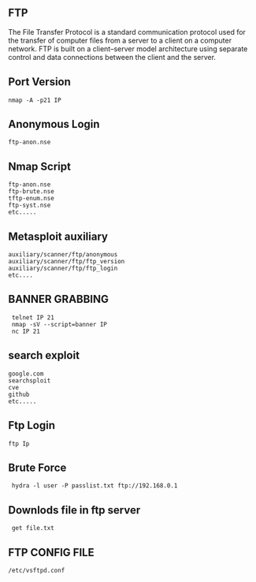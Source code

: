
 ## FTP 

The File Transfer Protocol is a standard communication protocol used for the transfer of computer files from a server to a client on a computer network. FTP is built on a client–server model architecture using separate control and data connections between the client and the server.
  
  
 ##  Port Version
    
    nmap -A -p21 IP
   
 ##  Anonymous Login 

    ftp-anon.nse
    
 ## Nmap Script
  
 
    ftp-anon.nse
    ftp-brute.nse
    tftp-enum.nse
    ftp-syst.nse
    etc.....    
     
  ## Metasploit auxiliary  
  
    auxiliary/scanner/ftp/anonymous
    auxiliary/scanner/ftp/ftp_version
    auxiliary/scanner/ftp/ftp_login
    etc....
    
  ## BANNER GRABBING
     
     telnet IP 21
     nmap -sV --script=banner IP
     nc IP 21
    
  ## search exploit
  
    google.com
    searchsploit
    cve
    github
    etc.....
    
  ## Ftp Login
    
    ftp Ip
    
  ## Brute Force 
  
     hydra -l user -P passlist.txt ftp://192.168.0.1
     
  ## Downlods file in ftp server
       
     get file.txt
   
 ## FTP CONFIG FILE 
 
    /etc/vsftpd.conf
